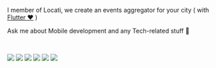 I member of Locati, we create an events aggregator for your city ( with [Flutter ❤️](https://github.com/flutter/flutter) ) 

Ask me about Mobile development and any Tech-related stuff 💬

<br>

<img src="https://img.shields.io/badge/Kotlin-0095D5?&style=flat&logo=kotlin&logoColor=white"> <img src = "https://img.shields.io/badge/Dart-0175C2?style=flat&logo=dart&logoColor=white"> <img src = "https://img.shields.io/badge/Flutter-02569B?style=flat&logo=flutter&logoColor=white">  <img src="https://img.shields.io/badge/-Firebase-FFA611?style=flat&logo=firebase&logoColor=FFFFFF"> <img src="http://img.shields.io/badge/-Git-F1502F?style=flat&logo=git&logoColor=FFFFFF"> <img src="http://img.shields.io/badge/-VS%20Code-007ACC?style=flat&logo=visual%20studio%20code&logoColor=white">
